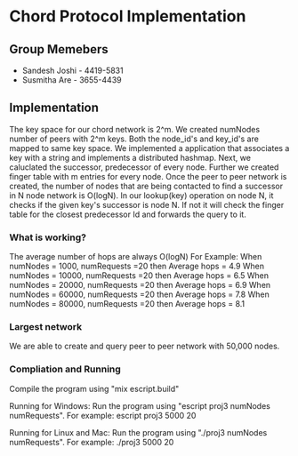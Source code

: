 # Chord Protocol Implementation
## Group Memebers
* Sandesh Joshi - 4419-5831
* Susmitha Are - 3655-4439
## Implementation
The key space for our chord network is 2^m. We created numNodes number of peers with 2^m keys. Both the node_id's and key_id's are mapped to same key space. We implemented a application that associates a key with a string and implements a distributed hashmap. Next, we caluclated the successor, predecessor of every node. Further we created finger table with m entries for every node. 
Once the peer to peer network is created, the number of nodes that are being contacted to find a successor in N node network is O(logN). In our lookup(key) operation on node N, it checks if the given key's successor is node N. If not it will check the finger table for the closest predecessor Id and forwards the query to it. 
### What is working?
The average number of hops are always O(logN)
For Example: When numNodes = 1000, numRequests =20 then Average hops = 4.9
             When numNodes = 10000, numRequests =20 then Average hops = 6.5
             When numNodes = 20000, numRequests =20 then Average hops = 6.9
             When numNodes = 60000, numRequests =20 then Average hops = 7.8
             When numNodes = 80000, numRequests =20 then Average hops = 8.1
### Largest network 
We are able to create and query peer to peer network with 50,000 nodes. 
### Compliation and Running
Compile the program using "mix escript.build"

Running for Windows:
Run the program using "escript proj3 numNodes numRequests". 
For example: escript proj3 5000 20

Running for Linux and Mac:
Run the program using "./proj3 numNodes numRequests". 
For example: ./proj3 5000 20
